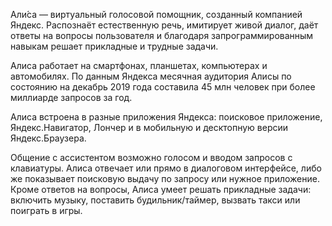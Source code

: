 Али́са — виртуальный голосовой помощник, созданный компанией Яндекс. Распознаёт естественную речь, имитирует живой диалог, даёт ответы на вопросы пользователя и благодаря запрограммированным навыкам решает прикладные и трудные задачи. 

Алиса работает на смартфонах, планшетах, компьютерах и автомобилях. По данным Яндекса месячная аудитория Алисы по состоянию на декабрь 2019 года составила 45 млн человек при более миллиарде запросов за год.

Алиса встроена в разные приложения Яндекса: поисковое приложение, Яндекс.Навигатор, Лончер и в мобильную и десктопную версии Яндекс.Браузера.

Общение с ассистентом возможно голосом и вводом запросов с клавиатуры. Алиса отвечает или прямо в диалоговом интерфейсе, либо же показывает поисковую выдачу по запросу или нужное приложение. Кроме ответов на вопросы, Алиса умеет решать прикладные задачи: включить музыку, поставить будильник/таймер, вызвать такси или поиграть в игры.